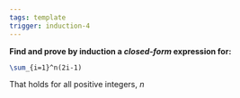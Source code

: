 ```yaml
---
tags: template
trigger: induction-4
---
```


**Find and prove by induction a _closed-form_ expression for:**
```latex
\sum_{i=1}^n(2i-1)
```
That holds for all positive integers, _n_
